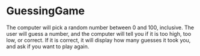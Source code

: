 # GuessingGame
The computer will pick a random number between 0 and 100, inclusive. The user will guess a number,  and the computer will tell you if it is too high, too low, or correct. If it is correct, it will display how  many guesses it took you, and ask if you want to play again.
